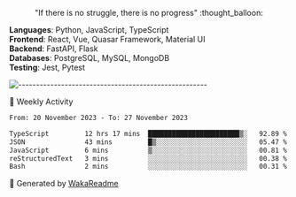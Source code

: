 <p align="center"> 
  "If there is no struggle, there is no progress" :thought_balloon:
</p>

<p align="left">
  <strong>Languages</strong>: Python, JavaScript, TypeScript<br>
  <strong>Frontend</strong>: React, Vue, Quasar Framework, Material UI<br>
  <strong>Backend</strong>: FastAPI, Flask<br>
  <strong>Databases</strong>: PostgreSQL, MySQL, MongoDB<br>
  <strong>Testing</strong>: Jest, Pytest<br>
</p>

![-----------------------------------------------------](https://raw.githubusercontent.com/andreasbm/readme/master/assets/lines/vintage.png)

🎯 Weekly Activity

<!--START_SECTION:waka-->

```txt
From: 20 November 2023 - To: 27 November 2023

TypeScript         12 hrs 17 mins  ███████████████████████▒░   92.89 %
JSON               43 mins         █▒░░░░░░░░░░░░░░░░░░░░░░░   05.47 %
JavaScript         6 mins          ▒░░░░░░░░░░░░░░░░░░░░░░░░   00.81 %
reStructuredText   3 mins          ░░░░░░░░░░░░░░░░░░░░░░░░░   00.38 %
Bash               2 mins          ░░░░░░░░░░░░░░░░░░░░░░░░░   00.31 %
```

<!--END_SECTION:waka-->


🚀 Generated by [WakaReadme](https://github.com/athul/waka-readme)
